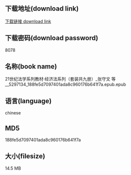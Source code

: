 ## 下载地址(download link)
[下载链接 download link](https://voluble-croquembouche-d321dc.netlify.app/?s=21%E4%B8%96%E7%BA%AA%E6%B3%95%E5%AD%A6%E7%B3%BB%E5%88%97%E6%95%99%E6%9D%90%C2%B7%E7%BB%8F%E6%B5%8E%E6%B3%95%E7%B3%BB%E5%88%97%EF%BC%88%E5%A5%97%E8%A3%85%E5%85%B1%E4%B9%9D%E5%86%8C%EF%BC%89_%E5%BC%A0%E5%AE%88%E6%96%87+%E7%AD%89__5297134_188fe5d7097401ada8c960176b641f7a.epub)

## 下载密码(download password)
8078

## 名称(book name)
21世纪法学系列教材·经济法系列（套装共九册）_张守文 等__5297134_188fe5d7097401ada8c960176b641f7a.epub.epub

## 语言(language)
chinese

## MD5
188fe5d7097401ada8c960176b641f7a

## 大小(filesize)
14.5 MB
